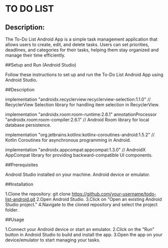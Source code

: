 # TO DO LIST


## Description:

The To-Do List Android App is a simple task management application that allows users to create, edit, and delete tasks. Users can set priorities, deadlines, and categories for their tasks, helping them stay organized and manage their time efficiently.

##Setup and Run (Android Studio)

Follow these instructions to set up and run the To-Do List Android App using Android Studio.

##Description

implementation "androidx.recyclerview:recyclerview-selection:1.1.0"
    // RecyclerView Selection library for handling item selection in RecyclerView.

implementation "androidx.room:room-runtime:2.6.1"
annotationProcessor "androidx.room:room-compiler:2.6.1"
    // Android Room library for local database persistence.

implementation "org.jetbrains.kotlinx:kotlinx-coroutines-android:1.5.2"
    // Kotlin Coroutines for asynchronous programming in Android.

implementation "androidx.appcompat:appcompat:1.3.0"
    // AndroidX AppCompat library for providing backward-compatible UI components.


##Prerequisites

Android Studio installed on your machine.
Android device or emulator.

##Installation

1.Clone the repository: git clone https://github.com/your-username/todo-list-android.git
2.Open Android Studio.
3.Click on "Open an existing Android Studio project."
4.Navigate to the cloned repository and select the project folder.

##Usage

1.Connect your Android device or start an emulator.
2.Click on the "Run" button in Android Studio to build and install the app.
3.Open the app on your device/emulator to start managing your tasks.


